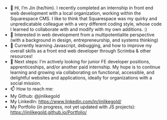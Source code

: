 - 👋 Hi, I’m Jin (he/him). I recently completed an internship in front end web development with a local organization, working within the Squarespace CMS. I like to think that Squarespace was my quirky and unpredicatable colleague with a very different coding style, whose code I learned to collaborate with and modify with my own additions. :)
- 👀 Interested in web development from a multipotentialite perspective (with a background in design, entrepreneurship, and systems thinking)
- 🌱 Currently learning Javascript, debugging, and how to improve my overall skills as a front end web developer through Scrimba & other resources!
- 💞️ Next steps: I'm actively looking for junior FE developer positions, apprenticeships, and/or another paid internship. My hope is to continue learning and growing via  collaborating on functional, accessible, and delightful websites and applications, ideally for organizations with a social mission.
- 📫 How to reach me:
- My Github: @jinlikegold
- My LinkedIn: https://www.linkedin.com/in/jinlikegold/
- My Portfolio (in progress, not yet updated with JS projects): https://jinlikegold.github.io/Portfolio/

<!---
jinlikegold/jinlikegold is a ✨ special ✨ repository because its `README.md` (this file) appears on your GitHub profile.
You can click the Preview link to take a look at your changes.
--->
